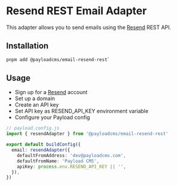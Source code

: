 # Resend REST Email Adapter

This adapter allows you to send emails using the [Resend](https://resend.com) REST API.

## Installation

```sh
pnpm add @payloadcms/email-resend-rest`
```

## Usage

- Sign up for a [Resend](https://resend.com) account
- Set up a domain
- Create an API key
- Set API key as RESEND_API_KEY environment variable
- Configure your Payload config

```ts
// payload.config.js
import { resendAdapter } from '@payloadcms/email-resend-rest'

export default buildConfig({
  email: resendAdapter({
    defaultFromAddress: 'dev@payloadcms.com',
    defaultFromName: 'Payload CMS',
    apiKey: process.env.RESEND_API_KEY || '',
  }),
})
```
